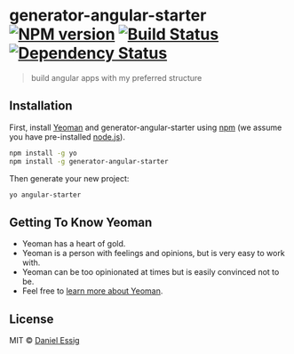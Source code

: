 # generator-angular-starter [![NPM version][npm-image]][npm-url] [![Build Status][travis-image]][travis-url] [![Dependency Status][daviddm-image]][daviddm-url]
> build angular apps with my preferred structure

## Installation

First, install [Yeoman](http://yeoman.io) and generator-angular-starter using [npm](https://www.npmjs.com/) (we assume you have pre-installed [node.js](https://nodejs.org/)).

```bash
npm install -g yo
npm install -g generator-angular-starter
```

Then generate your new project:

```bash
yo angular-starter
```

## Getting To Know Yeoman

 * Yeoman has a heart of gold.
 * Yeoman is a person with feelings and opinions, but is very easy to work with.
 * Yeoman can be too opinionated at times but is easily convinced not to be.
 * Feel free to [learn more about Yeoman](http://yeoman.io/).

## License

MIT © [Daniel Essig]()


[npm-image]: https://badge.fury.io/js/generator-angular-starter.svg
[npm-url]: https://npmjs.org/package/generator-angular-starter
[travis-image]: https://travis-ci.org/dantheuber/generator-angular-starter.svg?branch=master
[travis-url]: https://travis-ci.org/dantheuber/generator-angular-starter
[daviddm-image]: https://david-dm.org/dantheuber/generator-angular-starter.svg?theme=shields.io
[daviddm-url]: https://david-dm.org/dantheuber/generator-angular-starter
